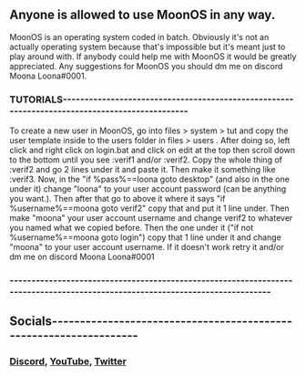 ## Anyone is allowed to use MoonOS in any way.

MoonOS is an operating system coded in batch. Obviously it's not an actually operating system because that's impossible but it's meant just to play around with.
If anybody could help me with MoonOS it would be greatly appreciated. Any suggestions for MoonOS you should dm me on discord Moona Loona#0001.

### TUTORIALS----------------------------------------------------------------------------------------------
To create a new user in MoonOS, go into files > system > tut and copy the user template inside to the users folder in files > users . After doing so, left click and right click on login.bat and click on edit at the top then scroll down to the bottom until you see :verif1 and/or :verif2. Copy the whole thing of :verif2 and go 2 lines under it and paste it. Then make it something like :verif3. Now, in the "if %pass%==loona goto desktop" (and also in the one under it) change "loona" to your user account password (can be anything you want.). Then after that go to above it where it says "if %username%==moona goto verif2" copy that and put it 1 line under. Then make "moona" your user account username and change verif2 to whatever you named what we copied before. Then the one under it ("if not %username%==moona goto login") copy that 1 line under it and change "moona" to your user account username. If it doesn't work retry it and/or dm me on discord Moona Loona#0001
### -----------------------------------------------------------------------------------------------------------------------------

## Socials------------------------------------------------------------------
### [Discord](https://discord.gg/AKFvXdv7fy), [YouTube](https://www.youtube.com/@MoonaLoons), [Twitter](https://twitter.com/MoonsMoona)
